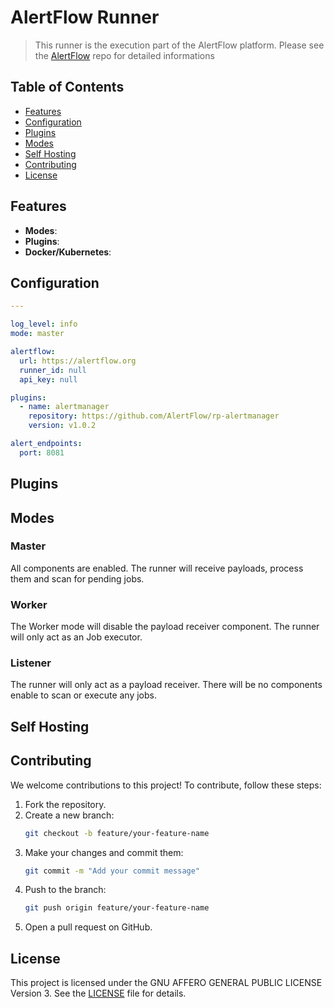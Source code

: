 # AlertFlow Runner
> This runner is the execution part of the AlertFlow platform. Please see the [AlertFlow](https://github.com/v1Flows/AlertFlow) repo for detailed informations

## Table of Contents

- [Features](#features)
- [Configuration](#configuration)
- [Plugins](#plugins)
- [Modes](#modes)
- [Self Hosting](#self-hosting)
- [Contributing](#contributing)
- [License](#license)

## Features
- **Modes**:
- **Plugins**:
- **Docker/Kubernetes**:

## Configuration
```yaml
---

log_level: info
mode: master

alertflow:
  url: https://alertflow.org
  runner_id: null
  api_key: null

plugins:
  - name: alertmanager
    repository: https://github.com/AlertFlow/rp-alertmanager
    version: v1.0.2

alert_endpoints:
  port: 8081
```

## Plugins


## Modes

### Master
All components are enabled. The runner will receive payloads, process them and scan for pending jobs.

### Worker
The Worker mode will disable the payload receiver component. The runner will only act as an Job executor.

### Listener
The runner will only act as a payload receiver. There will be no components enable to scan or execute any jobs.

## Self Hosting

## Contributing

We welcome contributions to this project! To contribute, follow these steps:

1. Fork the repository.
2. Create a new branch:
    ```sh
    git checkout -b feature/your-feature-name
    ```
3. Make your changes and commit them:
    ```sh
    git commit -m "Add your commit message"
    ```
4. Push to the branch:
    ```sh
    git push origin feature/your-feature-name
    ```
5. Open a pull request on GitHub.

## License
This project is licensed under the GNU AFFERO GENERAL PUBLIC LICENSE Version 3. See the [LICENSE](https://github.com/AlertFlow/alertflow/blob/main/LICENSE) file for details.
